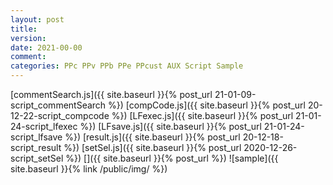 ```yaml
---
layout: post
title: 
version: 
date: 2021-00-00
comment: 
categories: PPc PPv PPb PPe PPcust AUX Script Sample
---
```


[commentSearch.js]({{ site.baseurl }}{% post_url 21-01-09-script_commentSearch %})
[compCode.js]({{ site.baseurl }}{% post_url 20-12-22-script_compcode %})
[LFexec.js]({{ site.baseurl }}{% post_url 21-01-24-script_lfexec %})
[LFsave.js]({{ site.baseurl }}{% post_url 21-01-24-script_lfsave %})
[result.js]({{ site.baseurl }}{% post_url 20-12-18-script_result %})
[setSel.js]({{ site.baseurl }}{% post_url 2020-12-26-script_setSel %})
[]({{ site.baseurl }}{% post_url %})
![sample]({{ site.baseurl }}{% link /public/img/ %})
```clean
```

